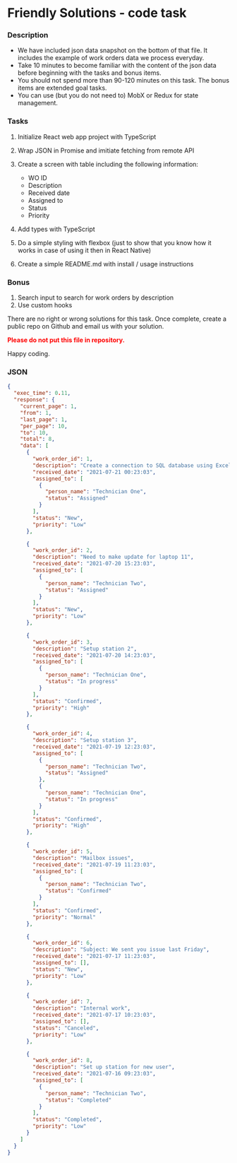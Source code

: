 # Friendly Solutions - code task

### Description

- We have included json data snapshot on the bottom of that file. It includes the example of work orders data we process everyday.
- Take 10 minutes to become familiar with the content of the json data before beginning with the tasks and bonus items.
- You should not spend more than 90-120 minutes on this task. The bonus items are extended goal tasks.
- You can use (but you do not need to) MobX or Redux for state management.

### Tasks

1. Initialize React web app project with TypeScript

2. Wrap JSON in Promise and imitiate fetching from remote API

3. Create a screen with table including the following information:

   - WO ID
   - Description
   - Received date
   - Assigned to
   - Status
   - Priority

4. Add types with TypeScript

5. Do a simple styling with flexbox (just to show that you know how it works in case of using it then in React Native)

6. Create a simple README.md with install / usage instructions

### Bonus

1. Search input to search for work orders by description
2. Use custom hooks

There are no right or wrong solutions for this task. Once complete, create a public repo on Github and email us with your solution.

<b style="color:red;">Please do not put this file in repository.</b>

Happy coding.

### JSON

```json
{
  "exec_time": 0.11,
  "response": {
    "current_page": 1,
    "from": 1,
    "last_page": 1,
    "per_page": 10,
    "to": 10,
    "total": 8,
    "data": [
      {
        "work_order_id": 1,
        "description": "Create a connection to SQL database using Excel",
        "received_date": "2021-07-21 00:23:03",
        "assigned_to": [
          {
            "person_name": "Technician One",
            "status": "Assigned"
          }
        ],
        "status": "New",
        "priority": "Low"
      },

      {
        "work_order_id": 2,
        "description": "Need to make update for laptop 11",
        "received_date": "2021-07-20 15:23:03",
        "assigned_to": [
          {
            "person_name": "Technician Two",
            "status": "Assigned"
          }
        ],
        "status": "New",
        "priority": "Low"
      },

      {
        "work_order_id": 3,
        "description": "Setup station 2",
        "received_date": "2021-07-20 14:23:03",
        "assigned_to": [
          {
            "person_name": "Technician One",
            "status": "In progress"
          }
        ],
        "status": "Confirmed",
        "priority": "High"
      },

      {
        "work_order_id": 4,
        "description": "Setup station 3",
        "received_date": "2021-07-19 12:23:03",
        "assigned_to": [
          {
            "person_name": "Technician Two",
            "status": "Assigned"
          },
          {
            "person_name": "Technician One",
            "status": "In progress"
          }
        ],
        "status": "Confirmed",
        "priority": "High"
      },

      {
        "work_order_id": 5,
        "description": "Mailbox issues",
        "received_date": "2021-07-19 11:23:03",
        "assigned_to": [
          {
            "person_name": "Technician Two",
            "status": "Confirmed"
          }
        ],
        "status": "Confirmed",
        "priority": "Normal"
      },

      {
        "work_order_id": 6,
        "description": "Subject: We sent you issue last Friday",
        "received_date": "2021-07-17 11:23:03",
        "assigned_to": [],
        "status": "New",
        "priority": "Low"
      },

      {
        "work_order_id": 7,
        "description": "Internal work",
        "received_date": "2021-07-17 10:23:03",
        "assigned_to": [],
        "status": "Canceled",
        "priority": "Low"
      },

      {
        "work_order_id": 8,
        "description": "Set up station for new user",
        "received_date": "2021-07-16 09:23:03",
        "assigned_to": [
          {
            "person_name": "Technician Two",
            "status": "Completed"
          }
        ],
        "status": "Completed",
        "priority": "Low"
      }
    ]
  }
}
```
